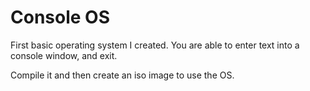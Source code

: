 # Console OS
First basic operating system I created. You are able to enter text into a console window, and exit.

Compile it and then create an iso image to use the OS.

